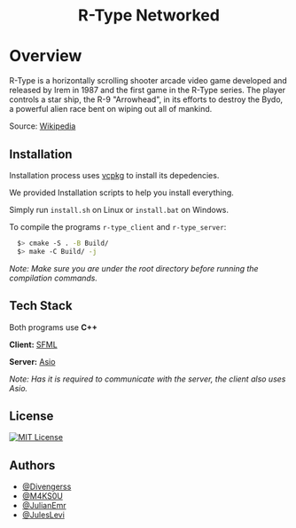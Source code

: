 <h1 align="center">
  R-Type Networked
</h1>

# Overview

R-Type is a horizontally scrolling shooter arcade video game developed and released by Irem in 1987 and the first game in the R-Type series. The player controls a star ship, the R-9 "Arrowhead", in its efforts to destroy the Bydo, a powerful alien race bent on wiping out all of mankind.

Source: [Wikipedia](https://en.wikipedia.org/wiki/R-Type)


## Installation

Installation process uses [vcpkg](https://github.com/microsoft/vcpkg/tree/master) to install its depedencies.

We provided Installation scripts to help you install everything.

Simply run `install.sh` on Linux or `install.bat` on Windows.

To compile the programs `r-type_client` and `r-type_server`:
```bash
  $> cmake -S . -B Build/
  $> make -C Build/ -j
```
*Note: Make sure you are under the root directory before running the compilation commands.*
    
## Tech Stack

Both programs use **C++**

**Client:** [SFML](https://www.sfml-dev.org/documentation/2.6.0/index.php)

**Server:** [Asio](https://think-async.com/Asio/asio-1.28.0/doc/asio/overview/basics.html)

*Note: Has it is required to communicate with the server, the client also uses Asio.*


## License

[![MIT License](https://img.shields.io/badge/License-MIT-green.svg)](https://github.com/EpitechPromo2026/B-CPP-500-PAR-5-1-rtype-julian.emery/blob/main/LICENSE)


## Authors

- [@Divengerss](https://github.com/Divengerss)
- [@M4KS0U](https://github.com/M4KS0U)
- [@JulianEmr](https://github.com/JulianEmr)
- [@JulesLevi](https://github.com/JulesLevi)

